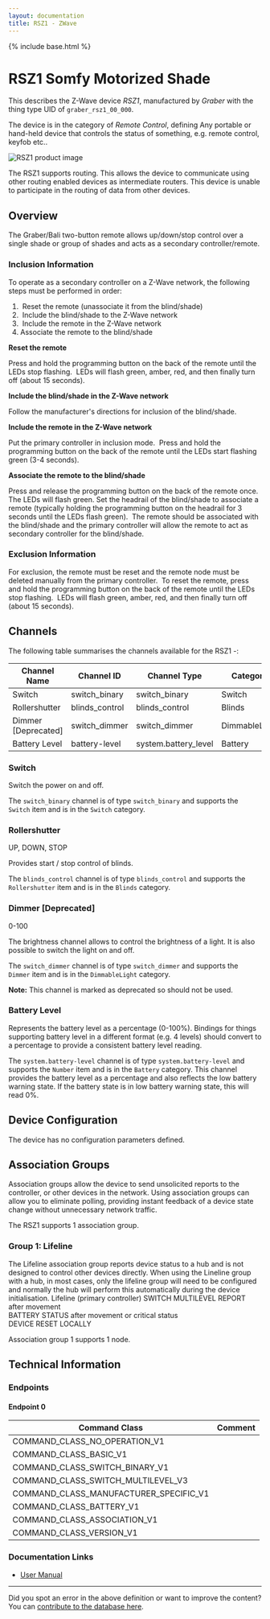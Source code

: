 ```yaml
---
layout: documentation
title: RSZ1 - ZWave
---
```


{% include base.html %}

# RSZ1 Somfy Motorized Shade
This describes the Z-Wave device *RSZ1*, manufactured by *Graber* with the thing type UID of ```graber_rsz1_00_000```.

The device is in the category of *Remote Control*, defining Any portable or hand-held device that controls the status of something, e.g. remote control, keyfob etc..

![RSZ1 product image](https://opensmarthouse.org/zwavedatabase/585/image/)


The RSZ1 supports routing. This allows the device to communicate using other routing enabled devices as intermediate routers.  This device is unable to participate in the routing of data from other devices.

## Overview

The Graber/Bali two-button remote allows up/down/stop control over a single shade or group of shades and acts as a secondary controller/remote.

### Inclusion Information

To operate as a secondary controller on a Z-Wave network, the following steps must be performed in order:

  1.  Reset the remote (unassociate it from the blind/shade)
  2.  Include the blind/shade to the Z-Wave network
  3.  Include the remote in the Z-Wave network
  4. Associate the remote to the blind/shade

**Reset the remote**

Press and hold the programming button on the back of the remote until the LEDs stop flashing.  LEDs will flash green, amber, red, and then finally turn off (about 15 seconds).

**Include the blind/shade in the Z-Wave network**

Follow the manufacturer's directions for inclusion of the blind/shade.

**Include the remote in the Z-Wave network**

Put the primary controller in inclusion mode.  Press and hold the programming button on the back of the remote until the LEDs start flashing green (3-4 seconds).

**Associate the remote to the blind/shade**

Press and release the programming button on the back of the remote once.  The LEDs will flash green. Set the headrail of the blind/shade to associate a remote (typically holding the programming button on the headrail for 3 seconds until the LEDs flash green).  The remote should be associated with the blind/shade and the primary controller will allow the remote to act as secondary controller for the blind/shade.

### Exclusion Information

For exclusion, the remote must be reset and the remote node must be deleted manually from the primary controller.  To reset the remote, press and hold the programming button on the back of the remote until the LEDs stop flashing.  LEDs will flash green, amber, red, and then finally turn off (about 15 seconds).

## Channels

The following table summarises the channels available for the RSZ1 -:

| Channel Name | Channel ID | Channel Type | Category | Item Type |
|--------------|------------|--------------|----------|-----------|
| Switch | switch_binary | switch_binary | Switch | Switch | 
| Rollershutter | blinds_control | blinds_control | Blinds | Rollershutter | 
| Dimmer  [Deprecated]| switch_dimmer | switch_dimmer | DimmableLight | Dimmer | 
| Battery Level | battery-level | system.battery_level | Battery | Number |

### Switch
Switch the power on and off.

The ```switch_binary``` channel is of type ```switch_binary``` and supports the ```Switch``` item and is in the ```Switch``` category.

### Rollershutter
UP, DOWN, STOP

Provides start / stop control of blinds.

The ```blinds_control``` channel is of type ```blinds_control``` and supports the ```Rollershutter``` item and is in the ```Blinds``` category.

### Dimmer [Deprecated]
0-100

The brightness channel allows to control the brightness of a light.
            It is also possible to switch the light on and off.

The ```switch_dimmer``` channel is of type ```switch_dimmer``` and supports the ```Dimmer``` item and is in the ```DimmableLight``` category.

**Note:** This channel is marked as deprecated so should not be used.

### Battery Level
Represents the battery level as a percentage (0-100%). Bindings for things supporting battery level in a different format (e.g. 4 levels) should convert to a percentage to provide a consistent battery level reading.

The ```system.battery-level``` channel is of type ```system.battery-level``` and supports the ```Number``` item and is in the ```Battery``` category.
This channel provides the battery level as a percentage and also reflects the low battery warning state. If the battery state is in low battery warning state, this will read 0%.


## Device Configuration

The device has no configuration parameters defined.

## Association Groups

Association groups allow the device to send unsolicited reports to the controller, or other devices in the network. Using association groups can allow you to eliminate polling, providing instant feedback of a device state change without unnecessary network traffic.

The RSZ1 supports 1 association group.

### Group 1: Lifeline

The Lifeline association group reports device status to a hub and is not designed to control other devices directly. When using the Lineline group with a hub, in most cases, only the lifeline group will need to be configured and normally the hub will perform this automatically during the device initialisation.
Lifeline (primary controller)
SWITCH MULTILEVEL REPORT after movement  
BATTERY STATUS after movement or critical status  
DEVICE RESET LOCALLY

Association group 1 supports 1 node.

## Technical Information

### Endpoints

#### Endpoint 0

| Command Class | Comment |
|---------------|---------|
| COMMAND_CLASS_NO_OPERATION_V1| |
| COMMAND_CLASS_BASIC_V1| |
| COMMAND_CLASS_SWITCH_BINARY_V1| |
| COMMAND_CLASS_SWITCH_MULTILEVEL_V3| |
| COMMAND_CLASS_MANUFACTURER_SPECIFIC_V1| |
| COMMAND_CLASS_BATTERY_V1| |
| COMMAND_CLASS_ASSOCIATION_V1| |
| COMMAND_CLASS_VERSION_V1| |

### Documentation Links

* [User Manual](https://opensmarthouse.org/zwavedatabase/585/Bali-Graber-Virtual-Cord-Owner-s-Manual.pdf)

---

Did you spot an error in the above definition or want to improve the content?
You can [contribute to the database here](https://opensmarthouse.org/zwavedatabase/585).

